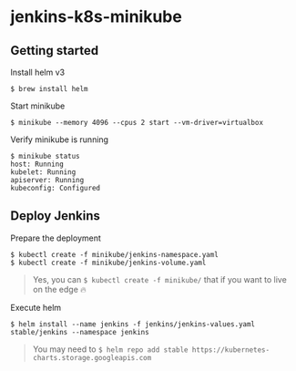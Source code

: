 # jenkins-k8s-minikube

## Getting started

Install helm v3
```shell script
$ brew install helm
```

Start minikube
```shell script
$ minikube --memory 4096 --cpus 2 start --vm-driver=virtualbox
```

Verify minikube is running
```shell script
$ minikube status
host: Running
kubelet: Running
apiserver: Running
kubeconfig: Configured
```

## Deploy Jenkins

Prepare the deployment
```shell script
$ kubectl create -f minikube/jenkins-namespace.yaml
$ kubectl create -f minikube/jenkins-volume.yaml
```

> Yes, you can `$ kubectl create -f minikube/` that if you want to live on the edge 🔥

Execute helm
```shell script
$ helm install --name jenkins -f jenkins/jenkins-values.yaml stable/jenkins --namespace jenkins
```

> You may need to `$ helm repo add stable https://kubernetes-charts.storage.googleapis.com`
